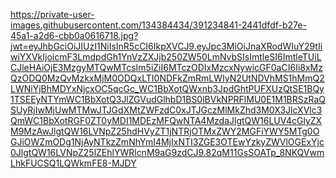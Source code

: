 https://private-user-images.githubusercontent.com/134384434/391234841-2441dfdf-b27e-45a1-a2d6-cbb0a0616718.jpg?jwt=eyJhbGciOiJIUzI1NiIsInR5cCI6IkpXVCJ9.eyJpc3MiOiJnaXRodWIuY29tIiwiYXVkIjoicmF3LmdpdGh1YnVzZXJjb250ZW50LmNvbSIsImtleSI6ImtleTUiLCJleHAiOjE3MzgyMTQwMTcsIm5iZiI6MTczODIxMzcxNywicGF0aCI6Ii8xMzQzODQ0MzQvMzkxMjM0ODQxLTI0NDFkZmRmLWIyN2UtNDVhMS1hMmQ2LWNiYjBhMDYxNjcxOC5qcGc_WC1BbXotQWxnb3JpdGhtPUFXUzQtSE1BQy1TSEEyNTYmWC1BbXotQ3JlZGVudGlhbD1BS0lBVkNPRFlMU0E1M1BRSzRaQSUyRjIwMjUwMTMwJTJGdXMtZWFzdC0xJTJGczMlMkZhd3M0X3JlcXVlc3QmWC1BbXotRGF0ZT0yMDI1MDEzMFQwNTA4MzdaJlgtQW16LUV4cGlyZXM9MzAwJlgtQW16LVNpZ25hdHVyZT1jNTRjOTMxZWY2MGFiYWY5MTg0OGJiOWZmODg1NjAyNTkzZmNhYmI4MjIxNTI3ZGE3OTEwYzkyZWVlOGExYjc0JlgtQW16LVNpZ25lZEhlYWRlcnM9aG9zdCJ9.82qM11GsSOATp_8NKQVwmLhkFUCSQ1LQWkmFE8-MJDY
